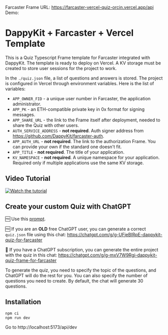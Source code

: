 Farcaster Frame URL: https://farcaster-vercel-quiz-orcin.vercel.app/api
Demo:

# DappyKit + Farcaster + Vercel Template

This is a Quiz Typescript Frame template for Farcaster integrated with DappyKit. The template is ready to deploy on Vercel. A KV storage must be created to store user sessions for the project to work.

In the `./quiz.json` file, a list of questions and answers is stored.
The project is configured in Vercel through environment variables. Here is the list of variables:
- `APP_OWNER_FID` - a unique user number in Farcaster, the application administrator.
- `APP_PK` - an ETH-compatible private key in 0x format for signing messages.
- `APP_SHARE_URL` - the link to the Frame itself after deployment, needed to share the Quiz with other users.
- `AUTH_SERVICE_ADDRESS` - **not required**. Auth signer address from https://github.com/DappyKit/farcaster-auth.
- `APP_AUTH_URL` - **not required**. The link to the authorization Frame. You can provide your own if the standard one doesn't fit.
- `APP_TITLE` - **not required**. The title of your application.
- `KV_NAMESPACE` - **not required**. A unique namespace for your application. Required only if multiple applications use the same KV storage.

## Video Tutorial

[![Watch the tutorial](https://img.youtube.com/vi/KMyvM20NDx8/0.jpg)](https://www.youtube.com/watch?v=KMyvM20NDx8)

## Create your custom Quiz with ChatGPT

🆓 Use this [prompt](./GPT_PROMPT.md).

🆓 If you are an **OLD** free ChatGPT user, you can generate a correct `quiz.json` file using this chat: https://chatgpt.com/g/g-UFjeBIRpE-dappykit-quiz-for-farcaster

💸 If you have a ChatGPT subscription, you can generate the entire project with the quiz in this chat: https://chatgpt.com/g/g-mxV7W9Rgi-dappykit-quiz-frame-for-farcaster

To generate the quiz, you need to specify the topic of the questions, and ChatGPT will do the rest for you. You can also specify the number of questions you need to create. By default, the chat will generate 30 questions.


## Installation
```
npm ci
npm run dev
```

Go to http://localhost:5173/api/dev
